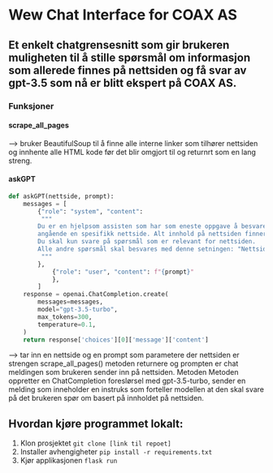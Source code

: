 # Wew Chat Interface for COAX AS

## Et enkelt chatgrensesnitt som gir brukeren muligheten til å stille spørsmål om informasjon som allerede finnes på nettsiden og få svar av gpt-3.5 som nå er blitt ekspert på COAX AS.

### Funksjoner

#### scrape_all_pages


--> bruker BeautifulSoup til å finne alle interne linker som tilhører nettsiden og innhente alle HTML kode før det blir omgjort til
og returnrt som en lang streng. 

#### askGPT

```python
def askGPT(nettside, prompt):
    messages = [
        {"role": "system", "content": 
         """
        Du er en hjelpsom assisten som har som eneste oppgave å besvare alle mulige spørsmål som du blir spurt om
        angående en spesifikk nettside. Alt innhold på nettsiden finner du i denne teksten: """ + nettside + """
        Du skal kun svare på spørsmål som er relevant for nettsiden.
        Alle andre spørsmål skal besvares med denne setningen: "Nettsiden har ingen informasjon om dette". 
         """
        },
            {"role": "user", "content": f"{prompt}"
            },
        ]
    response = openai.ChatCompletion.create(
        messages=messages,
        model="gpt-3.5-turbo",
        max_tokens=300,
        temperature=0.1,
    )
    return response['choices'][0]['message']['content']

```

--> tar inn en nettside og en prompt som parametere der nettsiden er strengen scrape_all_pages() metoden returnere og prompten er 
chat meldingen som brukeren sender inn på nettsiden. Metoden Metoden oppretter en ChatCompletion foreslørsel med gpt-3.5-turbo, sender en melding som inneholder 
en instruks som forteller modellen at den skal svare på det brukeren spør om basert på innholdet på nettsiden.


## Hvordan kjøre programmet lokalt:

1. Klon prosjektet
 `git clone [link til repoet]`
2. Installer avhengigheter
 `pip install -r requirements.txt`
3. Kjør applikasjonen
`flask run`






